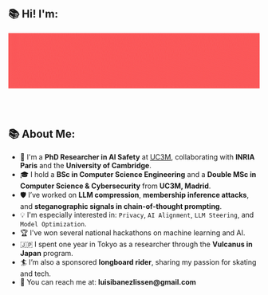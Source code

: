 ## 📚 Hi! I'm:
<img src="https://github.com/Luisibear98/Luisibear98/blob/main/title.gif" width=100% style="height:50%" align="left"/>

<!--**SABERGLOW/SABERGLOW** is a ✨ _special_ ✨ repository because its `README.md` (this file) appears on your GitHub profile.-->
<p>&nbsp;</p>




<p>&nbsp;</p>

## 📚 About Me:
<ul>
  <li>🧠 I'm a <strong>PhD Researcher in AI Safety</strong> at <a href="https://www.uc3m.es/">UC3M</a>, collaborating with <strong>INRIA Paris</strong> and the <strong>University of Cambridge</strong>.</li>
  <li>🎓 I hold a <strong>BSc in Computer Science Engineering</strong> and a <strong>Double MSc in Computer Science & Cybersecurity</strong> from <strong>UC3M, Madrid</strong>.</li>
  <li>🛡️ I’ve worked on <strong>LLM compression</strong>, <strong>membership inference attacks</strong>, and <strong>steganographic signals in chain-of-thought prompting</strong>.</li>
  <li>💡 I'm especially interested in: <code>Privacy</code>, <code>AI Alignment</code>, <code>LLM Steering</code>, and <code>Model Optimization</code>.</li>
  <li>🏆 I've won several national hackathons on machine learning and AI.</li>
  <li>🇯🇵 I spent one year in Tokyo as a researcher through the <strong>Vulcanus in Japan</strong> program.</li>
  <li>🏄 I’m also a sponsored <strong>longboard rider</strong>, sharing my passion for skating and tech.</li>
  <li>📨 You can reach me at: <strong>luisibanezlissen@gmail.com</strong></li>
</ul>
<div>
<p align="center">


</div>

<p>&nbsp;</p>




